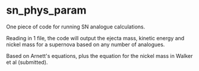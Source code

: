 sn_phys_param
=============

One piece of code for running SN analogue calculations.

Reading in 1 file, the code will output the ejecta mass, kinetic energy and nickel mass for a supernova based on any number of analogues.

Based on Arnett's equations, plus the equation for the nickel mass in Walker et al (submitted).